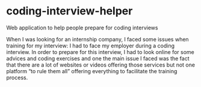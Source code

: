 # coding-interview-helper
Web application to help people prepare for coding interviews

When I was looking for an internship company, I faced some issues when training for my interview: I had to face my employer during a coding interview. In order to prepare for this interview, I had to look online for some advices and coding exercises and one the main issue I faced was the fact that there are a lot of websites or videos offering those services but not one platform “to rule them all” offering everything to facilitate the training process.
